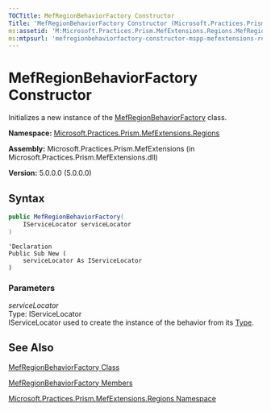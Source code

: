 ```yaml
---
TOCTitle: MefRegionBehaviorFactory Constructor
Title: 'MefRegionBehaviorFactory Constructor (Microsoft.Practices.Prism.MefExtensions.Regions)'
ms:assetid: 'M:Microsoft.Practices.Prism.MefExtensions.Regions.MefRegionBehaviorFactory.\#ctor(Microsoft.Practices.ServiceLocation.IServiceLocator)'
ms:mtpsurl: 'mefregionbehaviorfactory-constructor-mspp-mefextensions-regions.md'
---
```


# MefRegionBehaviorFactory Constructor

Initializes a new instance of the [MefRegionBehaviorFactory](/patterns-practices/reference/mefregionbehaviorfactory-class-mspp-mefextensions-regions) class.

**Namespace:** [Microsoft.Practices.Prism.MefExtensions.Regions](/patterns-practices/reference/mspp-mefextensions-regions-namespace)

**Assembly:** Microsoft.Practices.Prism.MefExtensions (in Microsoft.Practices.Prism.MefExtensions.dll)

**Version:** 5.0.0.0 (5.0.0.0)

## Syntax

```C#
public MefRegionBehaviorFactory(
	IServiceLocator serviceLocator
)
```
```VB
'Declaration
Public Sub New ( 
	serviceLocator As IServiceLocator
)
```

### Parameters

*serviceLocator*  
Type: IServiceLocator   
IServiceLocator used to create the instance of the behavior from its [Type](http://msdn.microsoft.com/en-us/library/42892f65).

## See Also

[MefRegionBehaviorFactory Class](/patterns-practices/reference/mefregionbehaviorfactory-class-mspp-mefextensions-regions)

[MefRegionBehaviorFactory Members](/patterns-practices/reference/mefregionbehaviorfactory-members-mspp-mefextensions-regions)

[Microsoft.Practices.Prism.MefExtensions.Regions Namespace](/patterns-practices/reference/mspp-mefextensions-regions-namespace)
